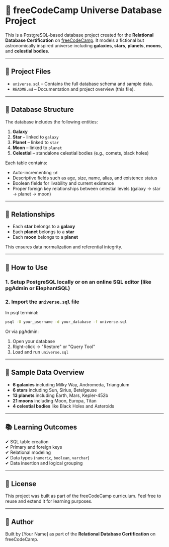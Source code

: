 # 🌌 freeCodeCamp Universe Database Project

This is a PostgreSQL-based database project created for the **Relational Database Certification** on [freeCodeCamp](https://www.freecodecamp.org/). It models a fictional but astronomically inspired universe including **galaxies**, **stars**, **planets**, **moons**, and **celestial bodies**.

---

## 📁 Project Files

- `universe.sql` – Contains the full database schema and sample data.
- `README.md` – Documentation and project overview (this file).

---

## 🧱 Database Structure

The database includes the following entities:

1. **Galaxy**
2. **Star** – linked to `galaxy`
3. **Planet** – linked to `star`
4. **Moon** – linked to `planet`
5. **Celestial** – standalone celestial bodies (e.g., comets, black holes)

Each table contains:

- Auto-incrementing `id`
- Descriptive fields such as age, size, name, alias, and existence status
- Boolean fields for livability and current existence
- Proper foreign key relationships between celestial levels (galaxy → star → planet → moon)

---

## 🔗 Relationships

- Each **star** belongs to a **galaxy**
- Each **planet** belongs to a **star**
- Each **moon** belongs to a **planet**

This ensures data normalization and referential integrity.

---

## 🚀 How to Use

### 1. Setup PostgreSQL locally or on an online SQL editor (like pgAdmin or ElephantSQL)

### 2. Import the `universe.sql` file

In psql terminal:

```bash
psql -U your_username -d your_database -f universe.sql
```

Or via pgAdmin:

1. Open your database
2. Right-click → "Restore" or "Query Tool"
3. Load and run `universe.sql`

---

## 🧪 Sample Data Overview

- **6 galaxies** including Milky Way, Andromeda, Triangulum
- **6 stars** including Sun, Sirius, Betelgeuse
- **13 planets** including Earth, Mars, Kepler-452b
- **21 moons** including Moon, Europa, Titan
- **4 celestial bodies** like Black Holes and Asteroids

---

## 📚 Learning Outcomes

✔ SQL table creation  
✔ Primary and foreign keys  
✔ Relational modeling  
✔ Data types (`numeric`, `boolean`, `varchar`)  
✔ Data insertion and logical grouping  

---

## 📜 License

This project was built as part of the freeCodeCamp curriculum. Feel free to reuse and extend it for learning purposes.

---

## 👤 Author

Built by [Your Name] as part of the **Relational Database Certification** on freeCodeCamp.